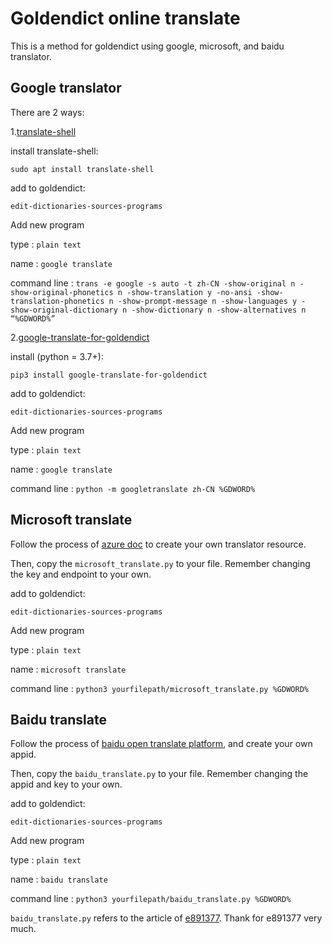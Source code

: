 # Goldendict online translate

This is a method for goldendict using google, microsoft, and baidu translator.


## Google translator

There are 2 ways:

1.[translate-shell](https://github.com/soimort/translate-shell)

install translate-shell:

`sudo apt install translate-shell`

add to goldendict:

`edit-dictionaries-sources-programs`

Add new program

type : `plain text`

name : `google translate`

command line : `trans -e google -s auto -t zh-CN -show-original n -show-original-phonetics n -show-translation y -no-ansi -show-translation-phonetics n -show-prompt-message n -show-languages y -show-original-dictionary n -show-dictionary n -show-alternatives n “%GDWORD%”`


2.[google-translate-for-goldendict](https://github.com/xinebf/google-translate-for-goldendict)

install (python = 3.7+):

`pip3 install google-translate-for-goldendict`

add to goldendict:

`edit-dictionaries-sources-programs`

Add new program

type : `plain text`

name : `google translate`

command line : `python -m googletranslate zh-CN %GDWORD%`


## Microsoft translate

Follow the process of [azure doc](https://docs.microsoft.com/en-us/azure/cognitive-services/translator/quickstart-translator?tabs=csharp) to create your own translator resource.

Then, copy the `microsoft_translate.py` to your file. Remember changing the key and endpoint to your own.

add to goldendict:

`edit-dictionaries-sources-programs`

Add new program

type : `plain text`

name : `microsoft translate`

command line : `python3 yourfilepath/microsoft_translate.py %GDWORD%`


## Baidu translate

Follow the process of [baidu open translate platform](https://fanyi-api.baidu.com/api/trans/product/desktop), and create your own appid.

Then, copy the `baidu_translate.py` to your file. Remember changing the appid and key to your own.

add to goldendict:

`edit-dictionaries-sources-programs`

Add new program

type : `plain text`

name : `baidu translate`

command line : `python3 yourfilepath/baidu_translate.py %GDWORD%`

`baidu_translate.py` refers to the article of [e891377](https://blog.csdn.net/e891377/article/details/103399520). Thank for e891377 very much.
